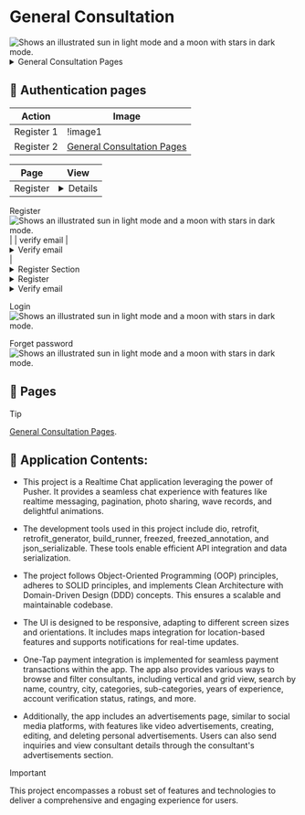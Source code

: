 # General Consultation

<picture>
  <img alt="Shows an illustrated sun in light mode and a moon with stars in dark mode." src="/assets/logo.svg">
</picture>

<details>
<summary>General Consultation Pages</summary>

View the pages on Google Drive.

</details>

## 📢  Authentication pages

| **Action** | **Image** |
|------------|-----------|
| Register 1 | !image1 |
| Register 2 | [General Consultation Pages](/assets/register.jpg) |

| Page | View |
|---------------------------------------------------------------|---------------------------------------------------------------------------------------------|
| Register | <details>
<summary>Register</summary>
  
<picture>
  <img alt="Shows an illustrated sun in light mode and a moon with stars in dark mode." src="/assets/register.jpg">
</picture>

</details> |
| verify email | <details>
<summary>Verify email</summary>
  
<picture>
  <img alt="Shows an illustrated sun in light mode and a moon with stars in dark mode." src="/assets/verify email.jpg">
</picture>

</details>
 |

<details>
<summary>Register Section</summary>

| Rank | Languages |
|-----:|-----------|
|     Register| <picture>
  <img alt="Shows an illustrated sun in light mode and a moon with stars in dark mode." src="/assets/register.jpg">
</picture>|
|     verify email| <picture>
  <img alt="Shows an illustrated sun in light mode and a moon with stars in dark mode." src="/assets/verify email.jpg">
</picture>   |


</details>

<details>
<summary>Register</summary>
  
<picture>
  <img alt="Shows an illustrated sun in light mode and a moon with stars in dark mode." src="/assets/register.jpg">
</picture>

</details>

<details>
<summary>Verify email</summary>
  
<picture>
  <img alt="Shows an illustrated sun in light mode and a moon with stars in dark mode." src="/assets/verify email.jpg">
</picture>

</details>

Login
<picture>
  <img alt="Shows an illustrated sun in light mode and a moon with stars in dark mode." src="/assets/login.jpg">
</picture>

Forget password
<picture>
  <img alt="Shows an illustrated sun in light mode and a moon with stars in dark mode." src="/assets/forget password.jpg">
</picture>

## 📢  Pages
> [!TIP]
> [General Consultation Pages](https://drive.google.com/drive/folders/1vX0DtK4S46bJ7N1dE1cj0Mjq2AZKjZew?usp=sharing).

## 📢 Application Contents:
 


* This project is a Realtime Chat application leveraging the power of Pusher. It provides a seamless chat experience with features like realtime messaging, pagination, photo sharing, wave records, and delightful animations.

* The development tools used in this project include dio, retrofit, retrofit_generator, build_runner, freezed, freezed_annotation, and json_serializable. These tools enable efficient API integration and data serialization.

* The project follows Object-Oriented Programming (OOP) principles, adheres to SOLID principles, and implements Clean Architecture with Domain-Driven Design (DDD) concepts. This ensures a scalable and maintainable codebase.

* The UI is designed to be responsive, adapting to different screen sizes and orientations. It includes maps integration for location-based features and supports notifications for real-time updates.

* One-Tap payment integration is implemented for seamless payment transactions within the app. The app also provides various ways to browse and filter consultants, including vertical and grid view, search by name, country, city, categories, sub-categories, years of experience, account verification status, ratings, and more.

* Additionally, the app includes an advertisements page, similar to social media platforms, with features like video advertisements, creating, editing, and deleting personal advertisements. Users can also send inquiries and view consultant details through the consultant's advertisements section.

> [!IMPORTANT]
>This project encompasses a robust set of features and technologies to deliver a comprehensive and engaging experience for users.

